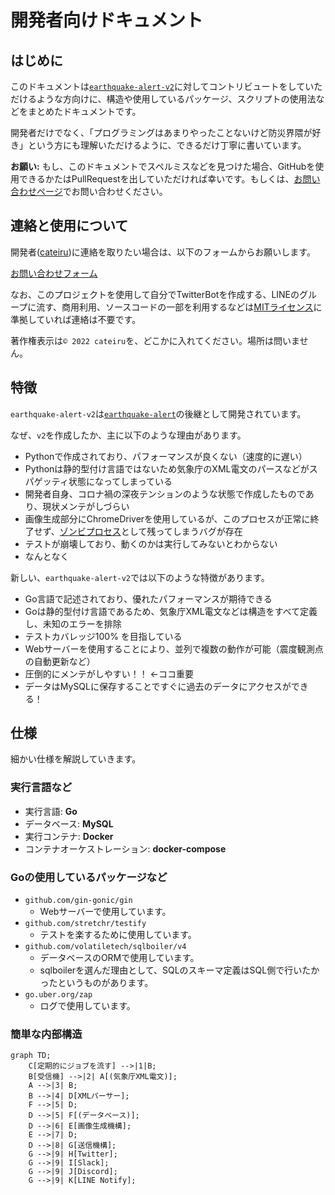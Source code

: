 # 開発者向けドキュメント

## はじめに

このドキュメントは[`earthquake-alert-v2`](https://github.com/earthquake-alert/earthquake-alert-v2)に対してコントリビュートをしていただけるような方向けに、構造や使用しているパッケージ、スクリプトの使用法などをまとめたドキュメントです。

開発者だけでなく、「プログラミングはあまりやったことないけど防災界隈が好き」という方にも理解いただけるように、できるだけ丁寧に書いています。

**お願い:** もし、このドキュメントでスペルミスなどを見つけた場合、GitHubを使用できるかたはPullRequestを出していただければ幸いです。もしくは、[お問い合わせページ](https://cateiru.com/contact?url=https://github.com/earthquake-alert/earthquake-alert-v2&category=%E3%83%89%E3%82%AD%E3%83%A5%E3%83%A1%E3%83%B3%E3%83%88%E3%81%AB%E3%81%A4%E3%81%84%E3%81%A6)でお問い合わせください。

## 連絡と使用について

開発者([cateiru](https://cateiru.com))に連絡を取りたい場合は、以下のフォームからお願いします。

[お問い合わせフォーム](https://cateiru.com/contact?url=https://github.com/earthquake-alert/earthquake-alert-v2&category=%E3%81%9D%E3%81%AE%E4%BB%96%E3%81%8A%E5%95%8F%E3%81%84%E5%90%88%E3%82%8F%E3%81%9B)

なお、このプロジェクトを使用して自分でTwitterBotを作成する、LINEのグループに流す、商用利用、ソースコードの一部を利用するなどは[MITライセンス](../LICENSE)に準拠していれば連絡は不要です。

著作権表示は`© 2022 cateiru`を、どこかに入れてください。場所は問いません。

## 特徴

`earthquake-alert-v2`は[`earthquake-alert`](https://github.com/earthquake-alert/earthquake-alert)の後継として開発されています。

なぜ、`v2`を作成したか、主に以下のような理由があります。

- Pythonで作成されており、パフォーマンスが良くない（速度的に遅い）
- Pythonは静的型付け言語ではないため気象庁のXML電文のパースなどがスパゲッティ状態になってしまっている
- 開発者自身、コロナ禍の深夜テンションのような状態で作成したものであり、現状メンテがしづらい
- 画像生成部分にChromeDriverを使用しているが、このプロセスが正常に終了せず、[ゾンビプロセス](https://e-words.jp/w/%E3%82%BE%E3%83%B3%E3%83%93%E3%83%97%E3%83%AD%E3%82%BB%E3%82%B9.html)として残ってしまうバグが存在
- テストが崩壊しており、動くのかは実行してみないとわからない
- なんとなく

新しい、`earthquake-alert-v2`では以下のような特徴があります。

- Go言語で記述されており、優れたパフォーマンスが期待できる
- Goは静的型付け言語であるため、気象庁XML電文などは構造をすべて定義し、未知のエラーを排除
- テストカバレッジ100% を目指している
- Webサーバーを使用することにより、並列で複数の動作が可能（震度観測点の自動更新など）
- 圧倒的にメンテがしやすい！！ ←ココ重要
- データはMySQLに保存することですぐに過去のデータにアクセスができる！

## 仕様

細かい仕様を解説していきます。

### 実行言語など

- 実行言語: **Go**
- データベース: **MySQL**
- 実行コンテナ: **Docker**
- コンテナオーケストレーション: **docker-compose**

### Goの使用しているパッケージなど

- `github.com/gin-gonic/gin`
  - Webサーバーで使用しています。
- `github.com/stretchr/testify`
  - テストを楽するために使用しています。
- `github.com/volatiletech/sqlboiler/v4`
  - データベースのORMで使用しています。
  - sqlboilerを選んだ理由として、SQLのスキーマ定義はSQL側で行いたかったというものがあります。
- `go.uber.org/zap`
  - ログで使用しています。

### 簡単な内部構造

```mermaid
graph TD;
    C[定期的にジョブを流す] -->|1|B;
    B[受信機] -->|2| A[(気象庁XML電文)];
    A -->|3| B;
    B -->|4| D[XMLパーサー];
    F -->|5| D;
    D -->|5| F[(データベース)];
    D -->|6| E[画像生成機構];
    E -->|7| D;
    D -->|8| G[送信機構];
    G -->|9| H[Twitter];
    G -->|9| I[Slack];
    G -->|9| J[Discord];
    G -->|9| K[LINE Notify];
```
